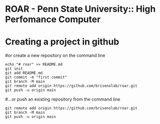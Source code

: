 # ROAR - Penn State University:: High Perfomance Computer


# Creating a project in github
#or create a new repository on the command line
```
echo "# roar" >> README.md
git init
git add README.md
git commit -m "first commit"
git branch -M main
git remote add origin https://github.com/brisenolab/roar.git
git push -u origin main
```

#…or push an existing repository from the command line
```
git remote add origin https://github.com/brisenolab/roar.git
git branch -M main
git push -u origin main
```
